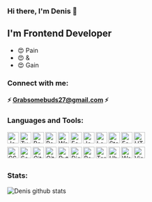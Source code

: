 ### Hi there, I'm Denis 👋


## I'm Frontend Developer

- 😍 Pain
- 😍 &
- 😍 Gain

### Connect with me:

#### ⚡ Grabsomebuds27@gmail.com ⚡

### Languages and Tools:
<img align="left" alt="JavaScript" width="26px" src="https://cdn.worldvectorlogo.com/logos/logo-javascript.svg"/>
<img align="left" alt="TypeScript" width="26px" src="https://cdn.worldvectorlogo.com/logos/typescript.svg"/>
<img align="left" alt="React" width="26px" src="https://cdn.worldvectorlogo.com/logos/react-2.svg"/> 
<img align="left" alt="Redux" width="26px" src="https://cdn.worldvectorlogo.com/logos/redux.svg"/>
<img align="left" alt="Webpack" width="26px" src="https://cdn.worldvectorlogo.com/logos/webpack-icon.svg"/>
<img align="left" alt="EsLint" width="26px" src="https://cdn.worldvectorlogo.com/logos/eslint-1.svg"/>
<img align="left" alt="Jest" width="26px" src="https://docs.knapsackpro.com/images/blog/posts/run-jest-on-github-actions-with-parallelization/jest.png"/>
<img align="left" alt="Loki" width="26px" src="https://loki.js.org/img/favicon.svg"/>
<img align="left" alt="Storybook" width="26px" src="https://www.pngfind.com/pngs/m/493-4934627_storybook-icon-ddf01037-storybook-js-hd-png-download.png"/>
<img align="left" alt="FeaturedSlisedDesign" width="26px" src="https://feature-sliced.design/img/brand/logo-primary.png"/>
<img align="left" alt="HTML5" width="26px" src="https://cdn.worldvectorlogo.com/logos/html-1.svg" />
<br />
<br />
<img align="left" alt="CSS3" width="26px" src="https://cdn.worldvectorlogo.com/logos/css-3.svg" />
<img align="left" alt="Sass/Scss" width="26px" src="https://cdn.worldvectorlogo.com/logos/sass-1.svg" />
<img align="left" alt="Git" width="26px" src="https://cdn.worldvectorlogo.com/logos/git-bash.svg" />
<img align="left" alt="GitHubActions" width="26px" src="https://cdn.worldvectorlogo.com/logos/github-icon.svg" />
<img align="left" alt="Python" width="26px" src="https://cdn.worldvectorlogo.com/logos/python-5.svg" />
<img align="left" alt="Django" width="26px" src="https://cdn.worldvectorlogo.com/logos/django.svg" />
<img align="left" alt="Postgresql" width="26px" src="https://cdn.worldvectorlogo.com/logos/postgresql.svg" />
<img align="left" alt="Terminal" width="26px" src="https://cdn.worldvectorlogo.com/logos/terminal-1.svg" />
<img align="left" alt="Ubuntu" width="26px" src="https://cdn.worldvectorlogo.com/logos/ubuntu-4.svg" />
<img align="left" alt="WebStorm" width="26px" src="https://cdn.worldvectorlogo.com/logos/webstorm-icon.svg" />
<img align="left" alt="Visual Studio Code" width="26px" src="https://cdn.worldvectorlogo.com/logos/visual-studio-code-1.svg" />

<br />
<br />

### Stats:
![Denis github stats](https://github-readme-stats.vercel.app/api?username=DenisMatvienko&hide=stars,prs)



[linkedin]: https://www.linkedin.com/in/denis-matvienko-bb8bb81a2/

